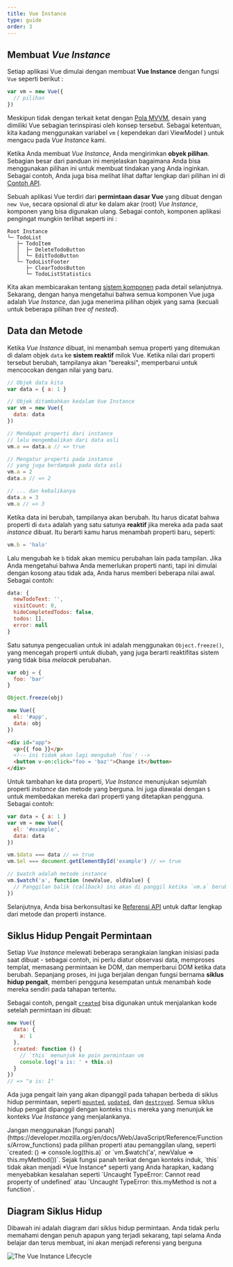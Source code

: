 ```yaml
---
title: Vue Instance
type: guide
order: 3
---
```


## Membuat *Vue Instance*

Setiap aplikasi Vue dimulai dengan membuat **Vue Instance** dengan fungsi `Vue` seperti berikut :

```js
var vm = new Vue({
  // pilihan
})
```

Meskipun tidak dengan terkait ketat dengan [Pola MVVM](https://en.wikipedia.org/wiki/Model_View_ViewModel), desain yang dimiliki Vue sebagian terinspirasi oleh konsep tersebut. Sebagai ketentuan, kita kadang menggunakan variabel `vm` ( kependekan dari ViewModel ) untuk mengacu pada *Vue Instance* kami.


Ketika Anda membuat *Vue Instance*, Anda mengirimkan **obyek pilihan**. Sebagian besar dari panduan ini menjelaskan bagaimana Anda bisa menggunakan pilihan ini untuk membuat tindakan yang Anda inginkan. Sebagai contoh, Anda juga bisa melihat lihat daftar lengkap dari pilihan ini di [Contoh API](../api/#Options-Data).


Sebuah aplikasi Vue terdiri dari **permintaan dasar Vue** yang dibuat dengan `new Vue`, secara opsional di atur ke dalam akar (root) *Vue Instance*, komponen yang bisa digunakan ulang. Sebagai contoh, komponen aplikasi pengingat mungkin terlihat seperti ini :


```
Root Instance
└─ TodoList
   ├─ TodoItem
   │  ├─ DeleteTodoButton
   │  └─ EditTodoButton
   └─ TodoListFooter
      ├─ ClearTodosButton
      └─ TodoListStatistics
```

Kita akan membicarakan tentang [sistem komponen](components.html) pada detail selanjutnya. Sekarang, dengan hanya mengetahui bahwa semua komponen Vue juga adalah *Vue Instance*, dan juga menerima pilihan objek yang sama (kecuali untuk beberapa pilihan *tree of nested*).


## Data dan Metode

Ketika *Vue Instance* dibuat, ini menambah semua properti yang ditemukan di dalam objek `data` ke **sistem reaktif** milok Vue. Ketika nilai dari properti tersebut berubah, tampilanya akan "bereaksi", memperbarui untuk mencocokan dengan nilai yang baru.


```js
// Objek data kita
var data = { a: 1 }

// Objek ditambahkan kedalam Vue Instance
var vm = new Vue({
  data: data
})

// Mendapat properti dari instance
// lalu mengembalikan dari data asli
vm.a == data.a // => true

// Mengatur properti pada instance
// yang juga berdampak pada data asli
vm.a = 2
data.a // => 2

// ... dan kebalikanya
data.a = 3
vm.a // => 3
```

Ketika data ini berubah, tampilanya akan berubah. Itu harus dicatat bahwa properti di `data` adalah yang satu satunya **reaktif** jika mereka ada pada saat *instance* dibuat. Itu berarti kamu harus menambah properti baru, seperti:


```js
vm.b = 'halo'
```

Lalu mengubah ke `b` tidak akan memicu perubahan lain pada tampilan. Jika Anda mengetahui bahwa Anda memerlukan properti nanti, tapi ini dimulai dengan kosong atau tidak ada, Anda harus memberi beberapa nilai awal. Sebagai contoh:


```js
data: {
  newTodoText: '',
  visitCount: 0,
  hideCompletedTodos: false,
  todos: [],
  error: null
}
```

Satu satunya pengecualian untuk ini adalah menggunakan `Object.freeze()`, yang mencegah properti untuk diubah, yang juga berarti reaktifitas sistem yang tidak bisa _melacak_ perubahan.


```js
var obj = {
  foo: 'bar'
}

Object.freeze(obj)

new Vue({
  el: '#app',
  data: obj
})
```

```html
<div id="app">
  <p>{{ foo }}</p>
  <!-- ini tidak akan lagi mengubah `foo`! -->
  <button v-on:click="foo = 'baz'">Change it</button>
</div>
```

Untuk tambahan ke data properti, *Vue Instance* menunjukan sejumlah properti *instance* dan metode yang berguna. Ini juga diawalai dengan `$` untuk membedakan mereka dari properti yang ditetapkan pengguna. Sebagai contoh:


```js
var data = { a: 1 }
var vm = new Vue({
  el: '#example',
  data: data
})

vm.$data === data // => true
vm.$el === document.getElementById('example') // => true

// $watch adalah metode instance
vm.$watch('a', function (newValue, oldValue) {
  // Panggilan balik (callback) ini akan di panggil ketika `vm.a` berubah
})
```

Selanjutnya, Anda bisa berkonsultasi ke [Referensi API](../api/#Instance-Properties) untuk daftar lengkap dari metode dan properti instance.


## Siklus Hidup Pengait Permintaan

Setiap *Vue Instance* melewati beberapa serangkaian langkan inisiasi pada saat dibuat - sebagai contoh, ini perlu diatur observasi data, memproses templat, memasang permintaan ke DOM, dan memperbarui DOM ketika data berubah. Sepanjang proses, ini juga berjalan dengan fungsi bernama **siklus hidup pengait**, memberi pengguna kesempatan untuk menambah kode mereka sendiri pada tahapan tertentu.

Sebagai contoh, pengait [`created`](../api/#created) bisa digunakan untuk menjalankan kode setelah permintaan ini dibuat:

```js
new Vue({
  data: {
    a: 1
  },
  created: function () {
    // `this` menunjuk ke poin permintaan vm
    console.log('a is: ' + this.a)
  }
})
// => "a is: 1"
```

Ada juga pengait lain yang akan dipanggil pada tahapan berbeda di siklus hidup permintaan, seperti [`mounted`](../api/#mounted), [`updated`](../api/#updated), dan [`destroyed`](../api/#destroyed). Semua siklus hidup pengait dipanggil dengan konteks `this` mereka yang menunjuk ke konteks *Vue Instance* yang menjalankanya.

<p class="tip">Jangan menggunakan [fungsi panah](https://developer.mozilla.org/en/docs/Web/JavaScript/Reference/Functions/Arrow_functions) pada pilihan properti atau pemanggilan ulang, seperti `created: () => console.log(this.a)` or `vm.$watch('a', newValue => this.myMethod())`. Sejak fungsi panah terikat dengan konteks induk, `this` tidak akan menjadi *Vue Instance* seperti yang Anda harapkan, kadang menyebabkan kesalahan seperti `Uncaught TypeError: Cannot read property of undefined` atau `Uncaught TypeError: this.myMethod is not a function`.</p>

## Diagram Siklus Hidup

Dibawah ini adalah diagram dari siklus hidup permintaan. Anda tidak perlu memahami dengan penuh apapun yang terjadi sekarang, tapi selama Anda belajar dan terus membuat, ini akan menjadi referensi yang berguna


![The *Vue Instance* Lifecycle](/images/lifecycle.png)
